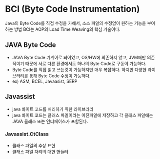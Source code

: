 # BCI (Byte Code Instrumentation)
 Java의 Byte Code를 직접 수정을 가해서, 소스 파일의 수정없이 원하는 기능을 부여하는 방법
 BCI는 AOP의 Load Time Weaving의 핵심 기술이다.
 
 ## JAVA Byte Code
  * JAVA Byte Code 기계어로 되어있고, OS/HW에 의존하지 않고, JVM에만 의존적이기 때문에 서로 다른 환경에서도 하나의 Byte Code로 구동이 가능하다.
  * Byte Code를 직접 읽고 쓰는것이 가능하지만 매우 복잡하다. 하지만 다양한 라이브러리를 통해 Byte Code 수정이 가능하다.
  * ex) ASM, BCEL, Javaasist, SERP
  
  
## Javassist
  * java 바이트 코드를 처리하기 위한 라이브러리
  * java 바이트 코드는 클래스 파일이라는 이진파일에 저장하고 각 클래스 파일에는 JAVA 클래스 또는 인터페이스가 포함된다.
  
  ### Javassist.CtClass
  * 클래스 파일의 추상 표현
  * 클래스 파일 처리의 대한 핸들러
